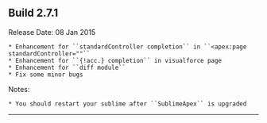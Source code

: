 Build 2.7.1
-----------
Release Date: 08 Jan 2015
    
    * Enhancement for ``standardController completion`` in ``<apex:page standardController=""``
    * Enhancement for ``{!acc.} completion`` in visualforce page
    * Enhancement for ``diff module``
    * Fix some minor bugs

Notes:

    * You should restart your sublime after ``SublimeApex`` is upgraded
-----------